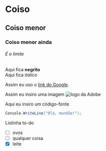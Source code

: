 # Coiso
## Coiso menor
### Coiso menor ainda
###### É o limite

Aqui fica **negrito**  
Aqui fica *itálico*  

Assim eu uso o [link do  Google](https://www.google.com).

Assim eu insiro uma imagem
![logo da Adobe](https://experienceleague.adobe.com/docs/contributor/assets/adobe_standard_logo.png?lang=pt-BR)

Aqui eu insiro um código-fonte  
```C#
Console.WriteLine("Olá, mundão!");
```

Listinha to-do

- [ ] ovos  
- [ ] qualquer coisa  
- [x] leite